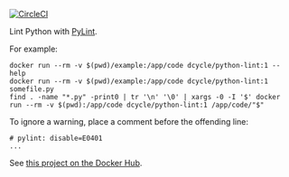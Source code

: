 [![CircleCI](https://circleci.com/gh/dcycle/docker-python-lint.svg?style=svg)](https://circleci.com/gh/dcycle/docker-python-lint)

Lint Python with [PyLint](https://www.pylint.org).

For example:

    docker run --rm -v $(pwd)/example:/app/code dcycle/python-lint:1 --help
    docker run --rm -v $(pwd)/example:/app/code dcycle/python-lint:1 somefile.py
    find . -name "*.py" -print0 | tr '\n' '\0' | xargs -0 -I '$' docker run --rm -v $(pwd):/app/code dcycle/python-lint:1 /app/code/"$"

To ignore a warning, place a comment before the offending line:

    # pylint: disable=E0401
    ...

See [this project on the Docker Hub](https://hub.docker.com/r/dcycle/docker-python-lint/).
